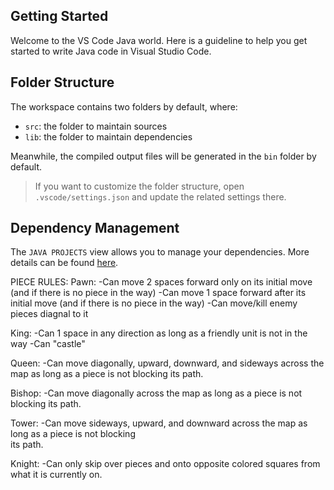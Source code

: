 ## Getting Started

Welcome to the VS Code Java world. Here is a guideline to help you get started to write Java code in Visual Studio Code.

## Folder Structure

The workspace contains two folders by default, where:

- `src`: the folder to maintain sources
- `lib`: the folder to maintain dependencies

Meanwhile, the compiled output files will be generated in the `bin` folder by default.

> If you want to customize the folder structure, open `.vscode/settings.json` and update the related settings there.

## Dependency Management

The `JAVA PROJECTS` view allows you to manage your dependencies. More details can be found [here](https://github.com/microsoft/vscode-java-dependency#manage-dependencies).

PIECE RULES:
Pawn:
  -Can move 2 spaces forward only on its initial move (and if there is no piece in the way)
  -Can move 1 space forward after its initial move (and if there is no piece in the way)
  -Can move/kill enemy pieces diagnal to it
  
King:
  -Can 1 space in any direction as long as a friendly unit is not in the way
  -Can "castle"

Queen:
  -Can move diagonally, upward, downward, and sideways across the map as long as a piece
    is not blocking its path.

Bishop:
  -Can move diagonally across the map as long as a piece is not blocking its path.

Tower:
  -Can move sideways, upward, and downward across the map as long as a piece is not blocking   
    its path.

Knight:
  -Can only skip over pieces and onto opposite colored squares from what it is currently on.





